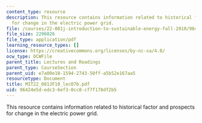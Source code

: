 ```yaml
---
content_type: resource
description: This resource contains information related to historical factor and prospects
  for change in the electric power grid.
file: /courses/22-081j-introduction-to-sustainable-energy-fall-2010/96424e5dedc36ef30cc8cf7f178df2b5_MIT22_081JF10_lec07b.pdf
file_size: 2296026
file_type: application/pdf
learning_resource_types: []
license: https://creativecommons.org/licenses/by-nc-sa/4.0/
ocw_type: OCWFile
parent_title: Lectures and Readings
parent_type: CourseSection
parent_uid: e7a00e10-1594-2743-50ff-a5b52e167aa5
resourcetype: Document
title: MIT22_081JF10_lec07b.pdf
uid: 96424e5d-edc3-6ef3-0cc8-cf7f178df2b5
---
```

This resource contains information related to historical factor and prospects for change in the electric power grid.